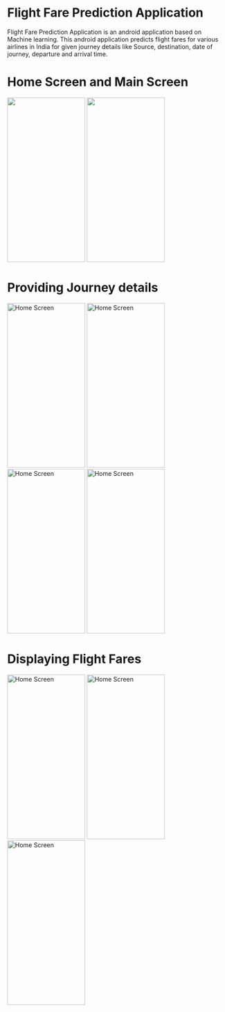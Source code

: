 # Flight Fare Prediction Application
Flight Fare Prediction Application is an android application based on Machine learning. This android application predicts flight fares for various airlines in India for given journey details like Source, destination, date of journey, departure and arrival time.
# Home Screen and Main Screen
<img width="180" height="380"  src="https://user-images.githubusercontent.com/67269818/120068678-91992d00-c09f-11eb-97ff-1a464b309ddb.png">  <img width="180" height="380"  src="https://user-images.githubusercontent.com/67269818/120068683-98c03b00-c09f-11eb-80be-073a99152642.png">
# Providing Journey details
<img width="180" height="380" alt="Home Screen" src="https://user-images.githubusercontent.com/67269818/120068729-cf965100-c09f-11eb-84d2-d657620841d7.png">  <img width="180" height="380" alt="Home Screen" src="https://user-images.githubusercontent.com/67269818/120068731-d4f39b80-c09f-11eb-89e2-f75fa8c3d4e3.png">  <img width="180" height="380" alt="Home Screen" src="https://user-images.githubusercontent.com/67269818/120068743-e50b7b00-c09f-11eb-9bbc-8dafcfb01ee9.png">  <img width="180" height="380" alt="Home Screen" src="https://user-images.githubusercontent.com/67269818/120068749-eb015c00-c09f-11eb-9fe0-f7b7d2c28327.png">
# Displaying Flight Fares
<img width="180" height="380" alt="Home Screen" src="https://user-images.githubusercontent.com/67269818/120068750-eccb1f80-c09f-11eb-9bdc-9c024882954e.png">  <img width="180" height="380" alt="Home Screen" src="https://user-images.githubusercontent.com/67269818/120068753-ee94e300-c09f-11eb-8f59-1e547b26d407.png">  <img width="180" height="380" alt="Home Screen" src="https://user-images.githubusercontent.com/67269818/120068754-f05ea680-c09f-11eb-8314-dd9d60377e58.png">

